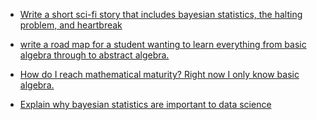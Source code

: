 * [Write a short sci-fi story that includes bayesian statistics, the halting problem, and heartbreak](http://jackwatt.com/chatGPT/bayesian_scifi)

* [write a road map for a student wanting to learn everything from basic algebra through to abstract algebra.](http://jackwatt.com/chatGPT/abstract_algebra_road_map)

* [How do I reach mathematical maturity? Right now I only know basic algebra.](http://jackwatt.com/chatGPT/mathematical_maturity)

* [Explain why bayesian statistics are important to data science](http://jackwatt.com/chatGPT/why_are_bayesian_statistics_important)
